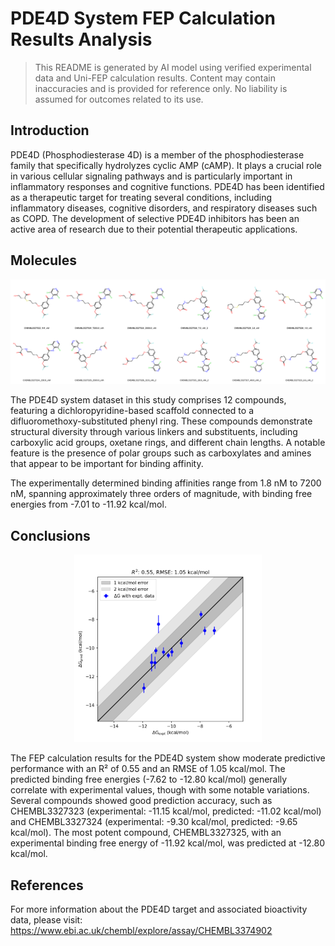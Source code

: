 # PDE4D System FEP Calculation Results Analysis

> This README is generated by AI model using verified experimental data and Uni-FEP calculation results. Content may contain inaccuracies and is provided for reference only. No liability is assumed for outcomes related to its use.

## Introduction

PDE4D (Phosphodiesterase 4D) is a member of the phosphodiesterase family that specifically hydrolyzes cyclic AMP (cAMP). It plays a crucial role in various cellular signaling pathways and is particularly important in inflammatory responses and cognitive functions. PDE4D has been identified as a therapeutic target for treating several conditions, including inflammatory diseases, cognitive disorders, and respiratory diseases such as COPD. The development of selective PDE4D inhibitors has been an active area of research due to their potential therapeutic applications.

## Molecules

![Molecular structures of representative compounds](mol_grid.png)

The PDE4D system dataset in this study comprises 12 compounds, featuring a dichloropyridine-based scaffold connected to a difluoromethoxy-substituted phenyl ring. These compounds demonstrate structural diversity through various linkers and substituents, including carboxylic acid groups, oxetane rings, and different chain lengths. A notable feature is the presence of polar groups such as carboxylates and amines that appear to be important for binding affinity.

The experimentally determined binding affinities range from 1.8 nM to 7200 nM, spanning approximately three orders of magnitude, with binding free energies from -7.01 to -11.92 kcal/mol.

## Conclusions

<p align="center"><img src="result_dG.png" width="300"></p>

The FEP calculation results for the PDE4D system show moderate predictive performance with an R² of 0.55 and an RMSE of 1.05 kcal/mol. The predicted binding free energies (-7.62 to -12.80 kcal/mol) generally correlate with experimental values, though with some notable variations. Several compounds showed good prediction accuracy, such as CHEMBL3327323 (experimental: -11.15 kcal/mol, predicted: -11.02 kcal/mol) and CHEMBL3327324 (experimental: -9.30 kcal/mol, predicted: -9.65 kcal/mol). The most potent compound, CHEMBL3327325, with an experimental binding free energy of -11.92 kcal/mol, was predicted at -12.80 kcal/mol.

## References

For more information about the PDE4D target and associated bioactivity data, please visit:
https://www.ebi.ac.uk/chembl/explore/assay/CHEMBL3374902 